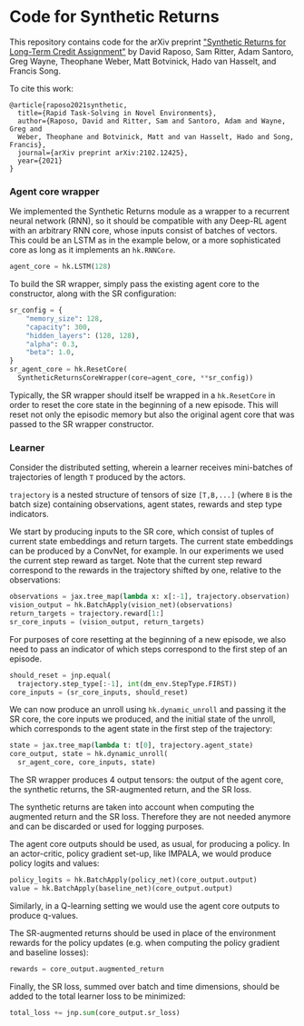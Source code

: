 # Code for Synthetic Returns

This repository contains code for the arXiv preprint
["Synthetic Returns for Long-Term Credit Assignment"](https://arxiv.org/abs/2102.12425)
by David Raposo, Sam Ritter, Adam Santoro, Greg Wayne, Theophane Weber, Matt
Botvinick, Hado van Hasselt, and Francis Song.

To cite this work:

```
@article{raposo2021synthetic,
  title={Rapid Task-Solving in Novel Environments},
  author={Raposo, David and Ritter, Sam and Santoro, Adam and Wayne, Greg and
  Weber, Theophane and Botvinick, Matt and van Hasselt, Hado and Song, Francis},
  journal={arXiv preprint arXiv:2102.12425},
  year={2021}
}
```

### Agent core wrapper

We implemented the Synthetic Returns module as a wrapper to a recurrent neural
network (RNN), so it should be compatible with any Deep-RL agent with an
arbitrary RNN core, whose inputs consist of batches of vectors. This could be an
LSTM as in the example below, or a more sophisticated core as long as it
implements an `hk.RNNCore`.

```python
agent_core = hk.LSTM(128)
```

To build the SR wrapper, simply pass the existing agent core to the constructor,
along with the SR configuration:

```python
sr_config = {
    "memory_size": 128,
    "capacity": 300,
    "hidden_layers": (128, 128),
    "alpha": 0.3,
    "beta": 1.0,
}
sr_agent_core = hk.ResetCore(
  SyntheticReturnsCoreWrapper(core=agent_core, **sr_config))
```

Typically, the SR wrapper should itself be wrapped in a `hk.ResetCore` in order
to reset the core state in the beginning of a new episode. This will reset not
only the episodic memory but also the original agent core that was passed to the
SR wrapper constructor.

### Learner

Consider the distributed setting, wherein a learner receives mini-batches of
trajectories of length `T` produced by the actors.

`trajectory` is a nested structure of tensors of size `[T,B,...]` (where `B` is
the batch size) containing observations, agent states, rewards and step type
indicators.

We start by producing inputs to the SR core, which consist of tuples of current
state embeddings and return targets. The current state embeddings can be
produced by a ConvNet, for example. In our experiments we used the current step
reward as target. Note that the current step reward correspond to the rewards in
the trajectory shifted by one, relative to the observations:

```python
observations = jax.tree_map(lambda x: x[:-1], trajectory.observation)
vision_output = hk.BatchApply(vision_net)(observations)
return_targets = trajectory.reward[1:]
sr_core_inputs = (vision_output, return_targets)
```

For purposes of core resetting at the beginning of a new episode, we also need
to pass an indicator of which steps correspond to the first step of an episode.

```python
should_reset = jnp.equal(
  trajectory.step_type[:-1], int(dm_env.StepType.FIRST))
core_inputs = (sr_core_inputs, should_reset)
```

We can now produce an unroll using `hk.dynamic_unroll` and passing it the SR
core, the core inputs we produced, and the initial state of the unroll, which
corresponds to the agent state in the first step of the trajectory:

```python
state = jax.tree_map(lambda t: t[0], trajectory.agent_state)
core_output, state = hk.dynamic_unroll(
  sr_agent_core, core_inputs, state)
```

The SR wrapper produces 4 output tensors: the output of the agent core, the
synthetic returns, the SR-augmented return, and the SR loss.

The synthetic returns are taken into account when computing the augmented return
and the SR loss. Therefore they are not needed anymore and can be discarded or
used for logging purposes.

The agent core outputs should be used, as usual, for producing a policy. In an
actor-critic, policy gradient set-up, like IMPALA, we would produce policy
logits and values:

```python
policy_logits = hk.BatchApply(policy_net)(core_output.output)
value = hk.BatchApply(baseline_net)(core_output.output)
```

Similarly, in a Q-learning setting we would use the agent core outputs to
produce q-values.

The SR-augmented returns should be used in place of the environment rewards for
the policy updates (e.g. when computing the policy gradient and baseline
losses):

```python
rewards = core_output.augmented_return
```

Finally, the SR loss, summed over batch and time dimensions, should be added to
the total learner loss to be minimized:

```python
total_loss += jnp.sum(core_output.sr_loss)
```
